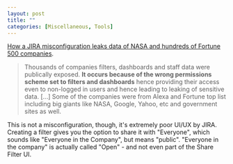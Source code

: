 ```yaml
---
layout: post
title: ""
categories: [Miscellaneous, Tools]
---
```

[How a JIRA misconfiguration leaks data of NASA and hundreds of Fortune 500 companies](https://medium.com/@logicbomb_1/one-misconfig-jira-to-leak-them-all-including-nasa-and-hundreds-of-fortune-500-companies-a70957ef03c7). 

> Thousands of companies filters, dashboards and staff data were publically exposed. **It occurs because of the wrong permissions scheme set to filters and dashboards** hence providing their access even to non-logged in users and hence leading to leaking of sensitive data. [...] Some of the companies were from Alexa and Fortune top list including big giants like NASA, Google, Yahoo, etc and government sites as well.

This is not a misconfiguration, though, it's extremely poor UI/UX by JIRA. Creating a filter gives you the option to share it with "Everyone", which sounds like "Everyone in the Company", but means "public". "Everyone in the company" is actually called "Open" - and not even part of the Share Filter UI.